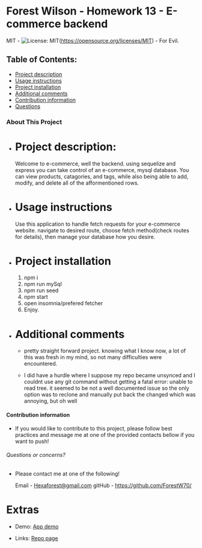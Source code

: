 # Forest Wilson - Homework 13 - E-commerce backend
MIT - ![License: MIT](https://img.shields.io/badge/License-MIT-yellow.svg)(https://opensource.org/licenses/MIT) - For Evil.

## Table of Contents:
- [Project description](#project-description)
- [Usage instructions](#usage-instructions)
- [Project installation](#project-installation)
- [Additional comments](#additional-comments)
- [Contribution information](#contribution-information)
- [Questions](#questions-or-concerns)


### About This Project

* # Project description:
  Welcome to e-commerce, well the backend. using sequelize and express you can take control of an e-commerce, mysql database. You can view products, catagories, and tags, while also being able to add, modify, and delete all of the afformentioned rows. 

* # Usage instructions
  Use this application to handle fetch requests for your e-commerce website. navigate to desired route, choose fetch method(check routes for details), then manage your database how you desire.

* # Project installation
  1. npm i 
  2. npm run mySql 
  3. npm run seed 
  4. npm start 
  5. open insomnia/prefered fetcher 
  6. Enjoy. 
     
* # Additional comments
  - pretty straight forward project. knowing what I know now, a lot of this was fresh in my mind, so not many difficulties were encountered. 

  - I did have a hurdle where I suppose my repo became unsynced and I couldnt use any git command without getting a fatal error: unable to read tree. it seemed to be not a well documented issue so the only option was to reclone and manually put back the changed which was annoying, but oh well 


#### Contribution information 

- If you would like to contribute to this project, please follow best practices and message me at one of the provided contacts bellow if you want to push!

###### Questions or concerns? 
* Please contact me at one of the following!

  Email - Hexaforest@gmail.com
  gitHub - https://github.com/ForestW70/


# Extras

* Demo:
  [App demo](https://youtu.be/y_LAilM1hRY)

* Links:
  [Repo page](https://github.com/ForestW70/hw13ecommercebackend)
